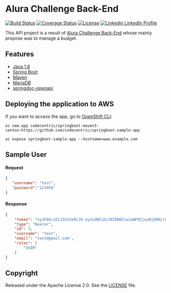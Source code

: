# Alura Challenge Back-End

[![Build Status](https://travis-ci.org/codecentric/springboot-sample-app.svg?branch=master)](https://travis-ci.org/codecentric/springboot-sample-app)
[![Coverage Status](https://coveralls.io/repos/github/codecentric/springboot-sample-app/badge.svg?branch=master)](https://coveralls.io/github/codecentric/springboot-sample-app?branch=master)
[![License](http://img.shields.io/:license-apache-blue.svg)](http://www.apache.org/licenses/LICENSE-2.0.html)
[![Linkedin](https://i.stack.imgur.com/gVE0j.png) LinkedIn Profile](https://www.linkedin.com/in/luiz-gustavo-duran-105a6557/)
&nbsp;

This API project is a result of [Alura Challenge Back-End](https://www.alura.com.br/challenges/back-end-2) whose mainly propose was to manage a budget.

## Features

- [Java 1.8](http://www.oracle.com/technetwork/java/javase/downloads/jdk8-downloads-2133151.html)
- [Spring Boot](https://spring.io/projects/spring-boot)
- [Maven](https://maven.apache.org)
- [MariaDB](https://mariadb.org)
- [springdoc-openapi](https://springdoc.org)

## Deploying the application to AWS
If you want to access the app, go to [OpenShift CLI](https://docs.openshift.org/latest/cli_reference/index.html):

```shell
oc new-app codecentric/springboot-maven3-centos~https://github.com/codecentric/springboot-sample-app
```

```shell
oc expose springboot-sample-app --hostname=www.example.com
```
## Sample User

#### Request
```json
{
   "username": "test",
   "password":"123456"
}
```

#### Response
```json
{
    "token": "eyJhbGciOiJIUzUxMiJ9.eyJzdWIiOiJ0ZXN0IiwiaWF0IjoxNjQ0Njc0NDc4LCJleHAiOjE2NDQ3NjA4Nzh9.dIz7oA0b8cuVWjHq-yjFfDA7hEaun3W3lrYdBqKRGdeZ239oq-1yLSt6SQceNWlAMxGm5vC0qg7XOghRO1iILw",
    "type": "Bearer",
    "id": 5,
    "username": "test",
    "email": "test@gmail.com",
    "roles": [
        "USER"
    ]
}
```

## Copyright

Released under the Apache License 2.0. See the [LICENSE](https://github.com/codecentric/springboot-sample-app/blob/master/LICENSE) file.

